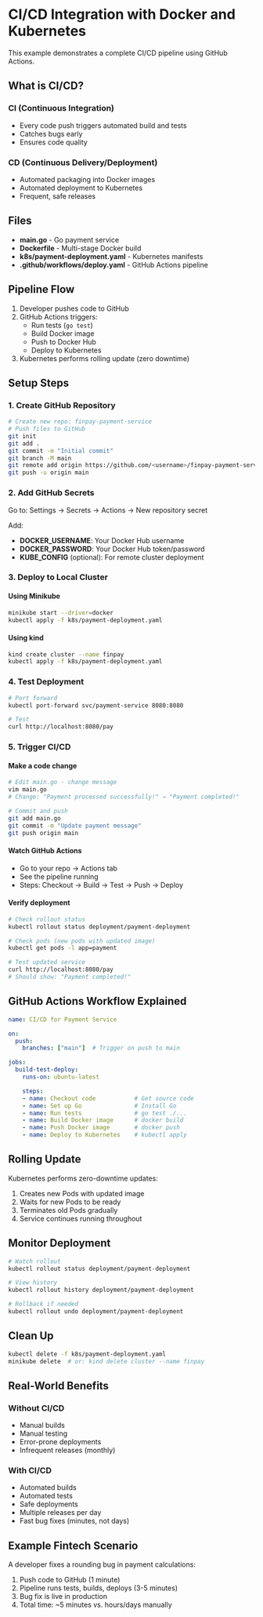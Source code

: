 # CI/CD Integration with Docker and Kubernetes

This example demonstrates a complete CI/CD pipeline using GitHub Actions.

## What is CI/CD?

### CI (Continuous Integration)
- Every code push triggers automated build and tests
- Catches bugs early
- Ensures code quality

### CD (Continuous Delivery/Deployment)
- Automated packaging into Docker images
- Automated deployment to Kubernetes
- Frequent, safe releases

## Files

- **main.go** - Go payment service
- **Dockerfile** - Multi-stage Docker build
- **k8s/payment-deployment.yaml** - Kubernetes manifests
- **.github/workflows/deploy.yaml** - GitHub Actions pipeline

## Pipeline Flow

1. Developer pushes code to GitHub
2. GitHub Actions triggers:
   - Run tests (`go test`)
   - Build Docker image
   - Push to Docker Hub
   - Deploy to Kubernetes
3. Kubernetes performs rolling update (zero downtime)

## Setup Steps

### 1. Create GitHub Repository

```bash
# Create new repo: finpay-payment-service
# Push files to GitHub
git init
git add .
git commit -m "Initial commit"
git branch -M main
git remote add origin https://github.com/<username>/finpay-payment-service.git
git push -u origin main
```

### 2. Add GitHub Secrets

Go to: Settings → Secrets → Actions → New repository secret

Add:
- **DOCKER_USERNAME**: Your Docker Hub username
- **DOCKER_PASSWORD**: Your Docker Hub token/password
- **KUBE_CONFIG** (optional): For remote cluster deployment

### 3. Deploy to Local Cluster

#### Using Minikube
```bash
minikube start --driver=docker
kubectl apply -f k8s/payment-deployment.yaml
```

#### Using kind
```bash
kind create cluster --name finpay
kubectl apply -f k8s/payment-deployment.yaml
```

### 4. Test Deployment

```bash
# Port forward
kubectl port-forward svc/payment-service 8080:8080

# Test
curl http://localhost:8080/pay
```

### 5. Trigger CI/CD

#### Make a code change
```bash
# Edit main.go - change message
vim main.go
# Change: "Payment processed successfully!" → "Payment completed!"

# Commit and push
git add main.go
git commit -m "Update payment message"
git push origin main
```

#### Watch GitHub Actions
- Go to your repo → Actions tab
- See the pipeline running
- Steps: Checkout → Build → Test → Push → Deploy

#### Verify deployment
```bash
# Check rollout status
kubectl rollout status deployment/payment-deployment

# Check pods (new pods with updated image)
kubectl get pods -l app=payment

# Test updated service
curl http://localhost:8080/pay
# Should show: "Payment completed!"
```

## GitHub Actions Workflow Explained

```yaml
name: CI/CD for Payment Service

on:
  push:
    branches: ["main"]  # Trigger on push to main

jobs:
  build-test-deploy:
    runs-on: ubuntu-latest

    steps:
    - name: Checkout code           # Get source code
    - name: Set up Go               # Install Go
    - name: Run tests               # go test ./...
    - name: Build Docker image      # docker build
    - name: Push Docker image       # docker push
    - name: Deploy to Kubernetes    # kubectl apply
```

## Rolling Update

Kubernetes performs zero-downtime updates:
1. Creates new Pods with updated image
2. Waits for new Pods to be ready
3. Terminates old Pods gradually
4. Service continues running throughout

## Monitor Deployment

```bash
# Watch rollout
kubectl rollout status deployment/payment-deployment

# View history
kubectl rollout history deployment/payment-deployment

# Rollback if needed
kubectl rollout undo deployment/payment-deployment
```

## Clean Up

```bash
kubectl delete -f k8s/payment-deployment.yaml
minikube delete  # or: kind delete cluster --name finpay
```

## Real-World Benefits

### Without CI/CD
- Manual builds
- Manual testing
- Error-prone deployments
- Infrequent releases (monthly)

### With CI/CD
- Automated builds
- Automated tests
- Safe deployments
- Multiple releases per day
- Fast bug fixes (minutes, not days)

## Example Fintech Scenario

A developer fixes a rounding bug in payment calculations:
1. Push code to GitHub (1 minute)
2. Pipeline runs tests, builds, deploys (3-5 minutes)
3. Bug fix is live in production
4. Total time: ~5 minutes vs. hours/days manually